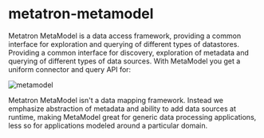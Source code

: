 # metatron-metamodel

Metatron MetaModel is a data access framework, providing a common interface for exploration and querying of different types of datastores. Providing a common interface for discovery, exploration of metadata and querying of different types of data sources. With MetaModel you get a uniform connector and query API for:

<img src="https://user-images.githubusercontent.com/98597119/152859904-7a4bf56b-357b-48be-adeb-d94476ebeb57.png" alt="metamodel" style="max-width: 100%;">

Metatron MetaModel isn't a data mapping framework. Instead we emphasize abstraction of metadata and ability to add data sources at runtime, making MetaModel great for generic data processing applications, less so for applications modeled around a particular domain.
